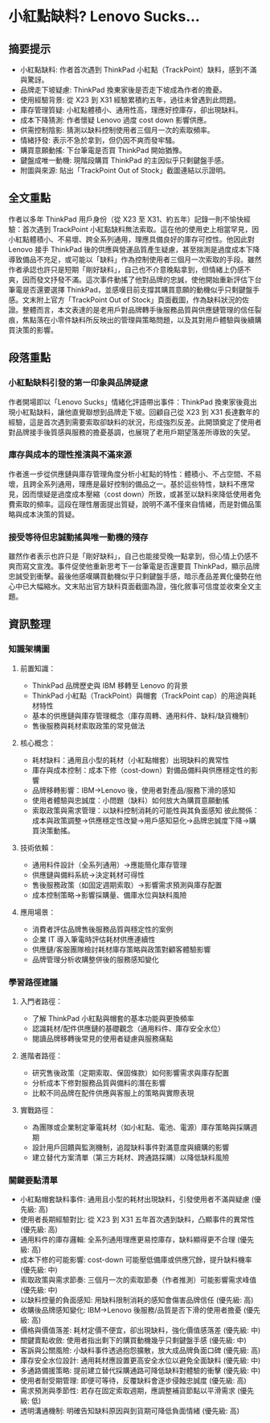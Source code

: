 # 小紅點缺料? Lenovo Sucks...

## 摘要提示
- 小紅點缺料: 作者首次遇到 ThinkPad 小紅點（TrackPoint）缺料，感到不滿與驚訝。
- 品牌走下坡疑慮: ThinkPad 換東家後是否走下坡成為作者的擔憂。
- 使用經驗背景: 從 X23 到 X31 經驗累積約五年，過往未曾遇到此問題。
- 庫存管理質疑: 小紅點體積小、通用性高，理應好控庫存，卻出現缺料。
- 成本下降猜測: 作者懷疑 Lenovo 過度 cost down 影響供應。
- 供需控制陰影: 猜測以缺料控制使用者三個月一次的索取頻率。
- 情緒抒發: 表示不急於拿到，但仍因不爽而發牢騷。
- 購買意願動搖: 下台筆電是否買 ThinkPad 開始猶豫。
- 鍵盤成唯一動機: 現階段購買 ThinkPad 的主因似乎只剩鍵盤手感。
- 附圖與來源: 貼出「TrackPoint Out of Stock」截圖連結以示證明。

## 全文重點
作者以多年 ThinkPad 用戶身份（從 X23 至 X31、約五年）記錄一則不愉快經驗：首次遇到 TrackPoint 小紅點缺料無法索取。這在他的使用史上相當罕見，因小紅點體積小、不易壞、跨全系列通用，理應具備良好的庫存可控性。他因此對 Lenovo 接手 ThinkPad 後的供應與營運品質產生疑慮，甚至揣測是過度成本下降導致備品不充足，或可能以「缺料」作為控制使用者三個月一次索取的手段。雖然作者承認也許只是短期「剛好缺料」，自己也不介意晚點拿到，但情緒上仍感不爽，因而發文抒發不滿。這次事件動搖了他對品牌的忠誠，使他開始重新評估下台筆電是否還要選擇 ThinkPad，並感嘆目前支撐其購買意願的動機似乎只剩鍵盤手感。文末附上官方「TrackPoint Out of Stock」頁面截圖，作為缺料狀況的佐證。整體而言，本文表達的是老用戶對品牌轉手後服務品質與供應鏈管理的信任裂痕，焦點落在小零件缺料所反映出的管理與策略問題，以及其對用戶體驗與後續購買決策的影響。

## 段落重點
### 小紅點缺料引發的第一印象與品牌疑慮
作者開場即以「Lenovo Sucks」情緒化評語帶出事件：ThinkPad 換東家後竟出現小紅點缺料，讓他直覺聯想到品牌走下坡。回顧自己從 X23 到 X31 長達數年的經驗，這是首次遇到需要索取卻缺料的狀況，形成強烈反差。此開頭奠定了使用者對品牌接手後質感與服務的擔憂基調，也展現了老用戶期望落差所導致的失望。

### 庫存與成本的理性推演與不滿來源
作者進一步從供應鏈與庫存管理角度分析小紅點的特性：體積小、不占空間、不易壞，且跨全系列通用，理應是最好控制的備品之一。基於這些特性，缺料不應常見，因而懷疑是過度成本壓縮（cost down）所致，或甚至以缺料來降低使用者免費索取的頻率。這段在理性層面提出質疑，說明不滿不僅來自情緒，而是對備品策略與成本決策的質疑。

### 接受等待但忠誠動搖與唯一動機的殘存
雖然作者表示也許只是「剛好缺料」，自己也能接受晚一點拿到，但心情上仍感不爽而寫文宣洩。事件促使他重新思考下一台筆電是否還要買 ThinkPad，顯示品牌忠誠受到衝擊。最後他感嘆購買動機似乎只剩鍵盤手感，暗示產品差異化優勢在他心中已大幅縮水。文末貼出官方缺料頁面截圖為證，強化敘事可信度並收束全文主題。

## 資訊整理

### 知識架構圖
1. 前置知識：
   - ThinkPad 品牌歷史與 IBM 移轉至 Lenovo 的背景
   - ThinkPad 小紅點（TrackPoint）與帽套（TrackPoint cap）的用途與耗材特性
   - 基本的供應鏈與庫存管理概念（庫存周轉、通用料件、缺料/缺貨機制）
   - 售後服務與耗材索取政策的常見做法

2. 核心概念：
   - 耗材缺料：通用且小型的耗材（小紅點帽套）出現缺料的異常性
   - 庫存與成本控制：成本下修（cost-down）對備品備料與供應穩定性的影響
   - 品牌移轉影響：IBM→Lenovo 後，使用者對產品/服務下滑的感知
   - 使用者體驗與忠誠度：小問題（缺料）如何放大為購買意願動搖
   - 索取政策與需求管理：以缺料控制消耗的可能性與其負面感知
   彼此關係：成本與政策調整→供應穩定性改變→用戶感知惡化→品牌忠誠度下降→購買決策動搖。

3. 技術依賴：
   - 通用料件設計（全系列通用）→應能簡化庫存管理
   - 供應鏈與備料系統→決定耗材可得性
   - 售後服務政策（如固定週期索取）→影響需求預測與庫存配置
   - 成本控制策略→影響採購量、備庫水位與缺料風險

4. 應用場景：
   - 消費者評估品牌售後服務品質與穩定性的案例
   - 企業 IT 導入筆電時評估耗材供應連續性
   - 供應鏈/客服團隊檢討耗材庫存策略與政策對顧客體驗影響
   - 品牌管理分析收購整併後的服務感知變化

### 學習路徑建議
1. 入門者路徑：
   - 了解 ThinkPad 小紅點與帽套的基本功能與更換頻率
   - 認識耗材/配件供應鏈的基礎觀念（通用料件、庫存安全水位）
   - 閱讀品牌移轉後常見的使用者疑慮與服務痛點

2. 進階者路徑：
   - 研究售後政策（定期索取、保固條款）如何影響需求與庫存配置
   - 分析成本下修對服務品質與備料的潛在影響
   - 比較不同品牌在配件供應與客服上的策略與實際表現

3. 實戰路徑：
   - 為團隊或企業制定筆電耗材（如小紅點、電池、電源）庫存策略與採購週期
   - 設計用戶回饋與監測機制，追蹤缺料事件對滿意度與續購的影響
   - 建立替代方案清單（第三方耗材、跨通路採購）以降低缺料風險

### 關鍵要點清單
- 小紅點帽套缺料事件: 通用且小型的耗材出現缺料，引發使用者不滿與疑慮 (優先級: 高)
- 使用者長期經驗對比: 從 X23 到 X31 五年首次遇到缺料，凸顯事件的異常性 (優先級: 高)
- 通用料件的庫存邏輯: 全系列通用理應更易控庫存，缺料顯得更不合理 (優先級: 高)
- 成本下修的可能影響: cost-down 可能壓低備庫或供應冗餘，提升缺料機率 (優先級: 中)
- 索取政策與需求節奏: 三個月一次的索取節奏（作者推測）可能影響需求峰值 (優先級: 中)
- 以缺料控量的負面感知: 用缺料限制消耗的感知會傷害品牌信任 (優先級: 高)
- 收購後品牌感知變化: IBM→Lenovo 後服務/品質是否下滑的使用者擔憂 (優先級: 高)
- 價格與價值落差: 耗材定價不便宜，卻出現缺料，強化價值感落差 (優先級: 中)
- 關鍵賣點收斂: 使用者指出剩下的購買動機幾乎只剩鍵盤手感 (優先級: 中)
- 客訴與公關風險: 小缺料事件透過抱怨擴散，放大成品牌負面口碑 (優先級: 高)
- 庫存安全水位設計: 通用耗材應設置更高安全水位以避免全面缺料 (優先級: 中)
- 多通路備援策略: 提前建立替代採購通路可降低缺料對體驗的衝擊 (優先級: 中)
- 使用者耐受期管理: 即便可等待，反覆缺料會逐步侵蝕忠誠度 (優先級: 高)
- 需求預測與季節性: 若存在固定索取週期，應調整補貨節點以平滑需求 (優先級: 低)
- 透明溝通機制: 明確告知缺料原因與到貨期可降低負面情緒 (優先級: 高)
